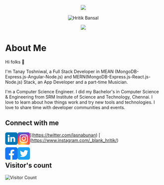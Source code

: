 <p align="center">
  <img src="https://drive.google.com/file/d/1uHy5BdpajYtcWzH9wsl3HYr_qM7knMDV/view?usp=sharing" />
</p>

<p align="center">
    <img src="https://drive.google.com/file/d/1TSEId_B1KhWKVRYqtxS1Rh0pMKUwnJ-T/view?usp=sharing" width="350px" alt="Hritik Bansal" />
</p>
<p align="center">
    <img src="https://github-readme-stats.vercel.app/api?username=lasnabunan&show_icons=true&count_private=true&theme=dark"/>
</p>

# About Me
Hi folks :wave: 

I'm Tanay Toshniwal, a Full Stack Developer in MEAN (MongoDB-Express.js-Angular-Node.js) and MERN(MongoDB-Express.js-React.js-Node.js) Stack, an App Developer and a part-time Musician.

I'm a Computer Science Engineer. I did my Bachelor's in Computer Science & Engineering from SRM Institute of Science and Technology, Chennai. I love to learn about how things work and try new tools and technologies. I love to share time with developer communities and events.

## Connect with me

[<img align = "left" width = "40px" height = "40px" src = "https://github.com/edent/SuperTinyIcons/blob/master/images/svg/linkedin.svg">(https://twitter.com/lasnabunan)
[<img align = "left" width = "40px" height = "40px" src = "https://github.com/edent/SuperTinyIcons/blob/master/images/svg/instagram.svg">(https://www.instagram.com/_blank_hritik/)

[<img align ="left" width = "40px" height ="40px" src = "https://github.com/edent/SuperTinyIcons/blob/master/images/svg/facebook.svg"/>](https://www.facebook.com/hritik.bansal.1)
[<img align = "left" width = "40px" height = "40px" src = "https://github.com/edent/SuperTinyIcons/blob/master/images/svg/twitter.svg">](https://twitter.com/lasnabunan)
<br>

## Visitor's count

![Visitor Count](https://profile-counter.glitch.me/{Hritik_Bansal}/count.svg)

